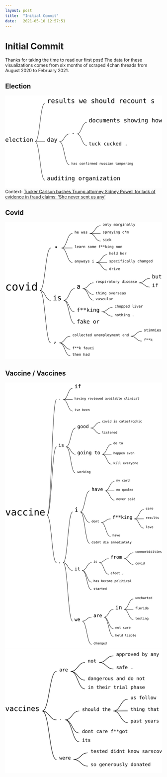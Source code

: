 ```yaml
---
layout: post
title:  "Initial Commit"
date:   2021-05-10 12:57:51
---
```


# Initial Commit
Thanks for taking the time to read our first post! The data for these visualizations comes from six months of scraped 4chan threads from August 2020 to February 2021.

## Election
![Election](/assets/img/election.svg)
Context: [Tucker Carlson bashes Trump attorney Sidney Powell for lack of evidence in fraud claims: ‘She never sent us any’](https://www.washingtonpost.com/nation/2020/11/20/tucker-carlson-sidney-powell-fraud/)

## Covid
![Covid](/assets/img/covid.svg)

## Vaccine / Vaccines
![Vaccine](/assets/img/vaccine.svg)
![Vaccines](/assets/img/vaccines.svg)
